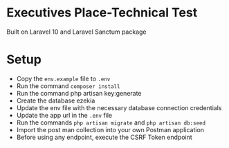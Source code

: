 # Executives Place-Technical Test

Built on Laravel 10 and Laravel Sanctum package

# Setup

- Copy the `env.example` file to `.env`
- Run the command `composer install`
- Run the command php artisan key:generate
- Create the database ezekia
- Update the env file with the necessary database connection credentials
- Update the app url in the `.env` file
- Run the commands `php artisan migrate` and `php artisan db:seed`
- Import the post man collection into your own Postman application
- Before using any endpoint, execute the CSRF Token endpoint
